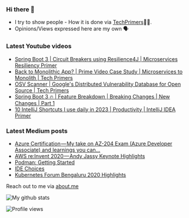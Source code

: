 ### Hi there 👋

- I try to show people - How it is done via [TechPrimers](https://github.com/TechPrimers)👨‍💻. 
- Opinions/Views expressed here are my own 🗣️

### Latest Youtube videos
<!-- YOUTUBE:START -->
- [Spring Boot 3 | Circuit Breakers using Resilience4J | Microservices Resiliency Primer](https://www.youtube.com/watch?v=3-ChrD3Zosg)
- [Back to Monolithic App?  | Prime Video Case Study | Microservices to Monolith | Tech Primers](https://www.youtube.com/watch?v=9JPYCOpeDnY)
- [OSV Scanner | Google&#39;s Distributed Vulnerability Database for Open Source | Tech Primers](https://www.youtube.com/watch?v=PCAtOp2Qhq8)
- [Spring Boot 3 🔥 | Feature Breakdown | Breaking Changes | New Changes | Part 1](https://www.youtube.com/watch?v=AcaR1wBi6mQ)
- [10 IntelliJ Shortcuts I use daily in 2023 | Productivity | IntelliJ IDEA Primer](https://www.youtube.com/watch?v=Ul1SGfp0I5U)
<!-- YOUTUBE:END -->

### Latest Medium posts
<!-- MEDIUM:START -->
- [Azure Certification — My take on AZ-204 Exam &lpar;Azure Developer Associate&rpar; and learnings you can…](https://medium.com/techprimers/azure-certification-my-take-on-az-204-exam-azure-developer-associate-and-learnings-you-can-9113d4e5b164?source=rss-d6010e1c772d------2)
- [AWS re:Invent 2020 — Andy Jassy Keynote Highlights](https://medium.com/techprimers/aws-re-invent-2020-andy-jassy-keynote-highlights-7e554c9c6c1f?source=rss-d6010e1c772d------2)
- [Podman: Getting Started](https://medium.com/javarevisited/podman-getting-started-e7fc06961994?source=rss-d6010e1c772d------2)
- [IDE Choices](https://medium.com/techprimers/ide-choices-b54c9276a7a0?source=rss-d6010e1c772d------2)
- [Kubernetes Forum Bengaluru 2020 Highlights](https://medium.com/techprimers/kubernetes-forum-bengaluru-2020-highlights-e18b19120245?source=rss-d6010e1c772d------2)
<!-- MEDIUM:END -->


Reach out to me via [about.me](https://about.me/movingtoweb)

![My github stats](https://github-readme-stats.vercel.app/api?username=movingtoweb&show_icons=true)

![Profile views](https://komarev.com/ghpvc/?username=MovingToWeb)
